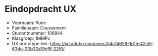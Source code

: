 # Eindopdracht UX

- Voornaam: Rune
- Familienaam: Coussement
- Studentnummer: 106844
- Klasgroep: 1MMPc
- UX prototype link: https://xd.adobe.com/spec/54c14629-1d15-42c6-634c-00b32a19cfff-22f0/
